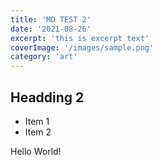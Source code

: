 ```yaml
---
title: 'MD TEST 2'
date: '2021-08-26'
excerpt: 'this is excerpt text'
coverImage: '/images/sample.png'
category: 'art'
---
```


## Headding 2

- Item 1
- Item 2

Hello World!
